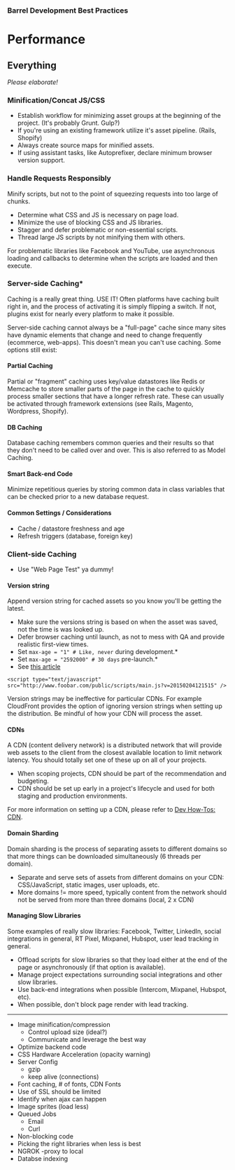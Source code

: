 ### Barrel Development Best Practices

# Performance
 
## Everything

*Please elaborate!*

### Minification/Concat JS/CSS
- Establish workflow for minimizing asset groups at the beginning of the project. (It's probably Grunt. Gulp?)
- If you're using an existing framework utilize it's asset pipeline. (Rails, Shopify)
- Always create source maps for minified assets.
- If using assistant tasks, like Autoprefixer, declare minimum browser version support.

### Handle Requests Responsibly
Minify scripts, but not to the point of squeezing requests into too large of chunks.

- Determine what CSS and JS is necessary on page load.
- Minimize the use of blocking CSS and JS libraries.
- Stagger and defer problematic or non-essential scripts.
- Thread large JS scripts by not minifying them with others.

For problematic libraries like Facebook and YouTube, use asynchronous loading and callbacks to determine when the scripts are loaded and then execute.

### Server-side Caching*
Caching is a really great thing. USE IT! Often platforms have caching built right in, and the process of activating it is simply flipping a switch. If not, plugins exist for nearly every platform to make it possible.

Server-side caching cannot always be a "full-page" cache since many sites have dynamic elements that change and need to change frequently (ecommerce, web-apps). This doesn't mean you can't use caching. Some options still exist:

#### Partial Caching
Partial or "fragment" caching uses key/value datastores like Redis or Memcache to store smaller parts of the page in the cache to quickly process smaller sections that have a longer refresh rate. These can usually be activated through framework extensions (see Rails, Magento, Wordpress, Shopify).

#### DB Caching
Database caching remembers common queries and their results so that they don't need to be called over and over. This is also referred to as Model Caching.

#### Smart Back-end Code
Minimize repetitious queries by storing common data in class variables that can be checked prior to a new database request.

#### Common Settings / Considerations
- Cache / datastore freshness and age
- Refresh triggers (database, foreign key)

### Client-side Caching
- Use "Web Page Test" ya dummy!

#### Version string
Append version string for cached assets so you know you'll be getting the latest.

- Make sure the versions string is based on when the asset was saved, not the time is was looked up.
- Defer browser caching until launch, as not to mess with QA and provide realistic first-view times.
- Set `max-age = "1" # Like, never` during development.*
- Set `max-age = "2592000" # 30 days` pre-launch.*
- See [this article](http://www.mobify.com/blog/beginners-guide-to-http-cache-headers/)

```
<script type="text/javascript" src="http://www.foobar.com/public/scripts/main.js?v=20150204121515" />
```

Version strings may be ineffective for particular CDNs. For example CloudFront provides the option of ignoring version strings when setting up the distribution. Be mindful of how your CDN will process the asset.

#### CDNs
A CDN (content delivery network) is a distributed network that will provide web assets to the client from the closest available location to limit network latency. You should totally set one of these up on all of your projects.

- When scoping projects, CDN should be part of the recommendation and budgeting.
- CDN should be set up early in a project's lifecycle and used for both staging and production environments.

For more information on setting up a CDN, please refer to [Dev How-Tos: CDN](https://github.com/barrel/barrel-dev-how-tos/blob/master/cdns.md).

#### Domain Sharding
Domain sharding is the process of separating assets to different domains so that more things can be downloaded simultaneously (6 threads per domain).

- Separate and serve sets of assets from different domains on your CDN: CSS/JavaScript, static images, user uploads, etc.
- More domains != more speed, typically content from the network should not be served from more than three domains (local, 2 x CDN)

#### Managing Slow Libraries
Some examples of really slow libraries: Facebook, Twitter, LinkedIn, social integrations in general, RT Pixel, Mixpanel, Hubspot, user lead tracking in general.

- Offload scripts for slow libraries so that they load either at the end of the page or asynchronously (if that option is available).
- Manage project expectations surrounding social integrations and other slow libraries.
- Use back-end integrations when possible (Intercom, Mixpanel, Hubspot, etc).
- When possible, don't block page render with lead tracking.

---

- Image minification/compression
    - Control upload size (ideal?)
	- Communicate and leverage the best way
- Optimize backend code
- CSS Hardware Acceleration (opacity warning)
- Server Config
    - gzip
	- keep alive (connections)
- Font caching, # of fonts, CDN Fonts
- Use of SSL should be limited
- Identify when ajax can happen
- Image sprites (load less)
- Queued Jobs
    - Email
	- Curl
- Non-blocking code
- Picking the right libraries when less is best
- NGROK
    -proxy to local
- Databse indexing
